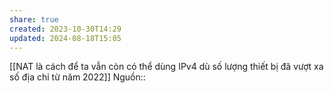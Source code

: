 ```yaml
---
share: true
created: 2023-10-30T14:29
updated: 2024-08-18T15:05
---
```

[[NAT là cách để ta vẫn còn có thể dùng IPv4 dù số lượng thiết bị đã vượt xa số địa chỉ từ năm 2022]]
Nguồn:: 